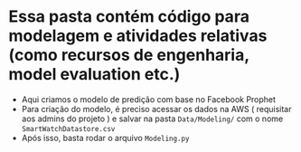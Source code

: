 # Essa pasta contém código para modelagem e atividades relativas (como recursos de engenharia, model evaluation etc.)

- Aqui criamos o modelo de predição com base no Facebook Prophet
- Para criação do modelo, é preciso acessar os dados na AWS ( requisitar aos admins do projeto ) e salvar na pasta `Data/Modeling/` com o nome `SmartWatchDatastore.csv`
- Após isso, basta rodar o arquivo `Modeling.py`
